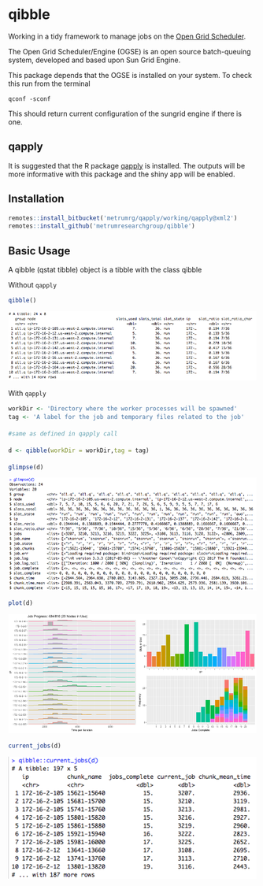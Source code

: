 # qibble

Working in a tidy framework to manage jobs on the [Open Grid Scheduler](http://gridscheduler.sourceforge.net/). 

The Open Grid Scheduler/Engine (OGSE) is an open source batch-queuing system, developed and based upon Sun Grid Engine.

This package depends that the OGSE is installed on your system. To check this run from the terminal

```
qconf -sconf
```

This should return current configuration of the sungrid engine if there is one.

## qapply

It is suggested that the R package [qapply](https://bitbucket.org/metrumrg/qapply/src) is installed. The outputs will be more informative with this package and the shiny app will be enabled.


## Installation

```r
remotes::install_bitbucket('metrumrg/qapply/working/qapply@xml2')
remotes::install_github('metrumresearchgroup/qibble')
```

## Basic Usage

A qibble (qstat tibble) object is a tibble with the class qibble

Without `qapply`

```r
qibble()
```

![](miscellaneous/images/no_qapply.png)

With `qapply`

```r
workDir <- 'Directory where the worker processes will be spawned'
tag <- 'A label for the job and temporary files related to the job'

#same as defined in qapply call

d <- qibble(workDir = workDir,tag = tag)

glimpse(d)
```

![](miscellaneous/images/glimpse_shot.png)

```r
plot(d)
```

![](miscellaneous/images/output.png)

```r
current_jobs(d)
```

![](miscellaneous/images/current_jobs.png)
